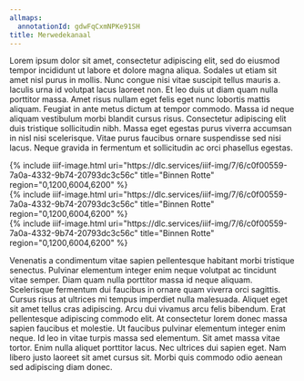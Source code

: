 ```yaml
---
allmaps:
  annotationId: gdwFqCxmNPKe91SH
title: Merwedekanaal
---
```


Lorem ipsum dolor sit amet, consectetur adipiscing elit, sed do eiusmod tempor incididunt ut labore et dolore magna aliqua. Sodales ut etiam sit amet nisl purus in mollis. Nunc congue nisi vitae suscipit tellus mauris a. Iaculis urna id volutpat lacus laoreet non. Et leo duis ut diam quam nulla porttitor massa. Amet risus nullam eget felis eget nunc lobortis mattis aliquam. Feugiat in ante metus dictum at tempor commodo. Massa id neque aliquam vestibulum morbi blandit cursus risus. Consectetur adipiscing elit duis tristique sollicitudin nibh. Massa eget egestas purus viverra accumsan in nisl nisi scelerisque. Vitae purus faucibus ornare suspendisse sed nisi lacus. Neque gravida in fermentum et sollicitudin ac orci phasellus egestas.

<div>
{% include iiif-image.html uri="https://dlc.services/iiif-img/7/6/c0f00559-7a0a-4332-9b74-20793dc3c56c" title="Binnen Rotte" region="0,1200,6004,6200" %}
</div>

<div>
{% include iiif-image.html uri="https://dlc.services/iiif-img/7/6/c0f00559-7a0a-4332-9b74-20793dc3c56c" title="Binnen Rotte" region="0,1200,6004,6200" %}
</div>

<div>
{% include iiif-image.html uri="https://dlc.services/iiif-img/7/6/c0f00559-7a0a-4332-9b74-20793dc3c56c" title="Binnen Rotte" region="0,1200,6004,6200" %}
</div>

Venenatis a condimentum vitae sapien pellentesque habitant morbi tristique senectus. Pulvinar elementum integer enim neque volutpat ac tincidunt vitae semper. Diam quam nulla porttitor massa id neque aliquam. Scelerisque fermentum dui faucibus in ornare quam viverra orci sagittis. Cursus risus at ultrices mi tempus imperdiet nulla malesuada. Aliquet eget sit amet tellus cras adipiscing. Arcu dui vivamus arcu felis bibendum. Erat pellentesque adipiscing commodo elit. At consectetur lorem donec massa sapien faucibus et molestie. Ut faucibus pulvinar elementum integer enim neque. Id leo in vitae turpis massa sed elementum. Sit amet massa vitae tortor. Enim nulla aliquet porttitor lacus. Nec ultrices dui sapien eget. Nam libero justo laoreet sit amet cursus sit. Morbi quis commodo odio aenean sed adipiscing diam donec.